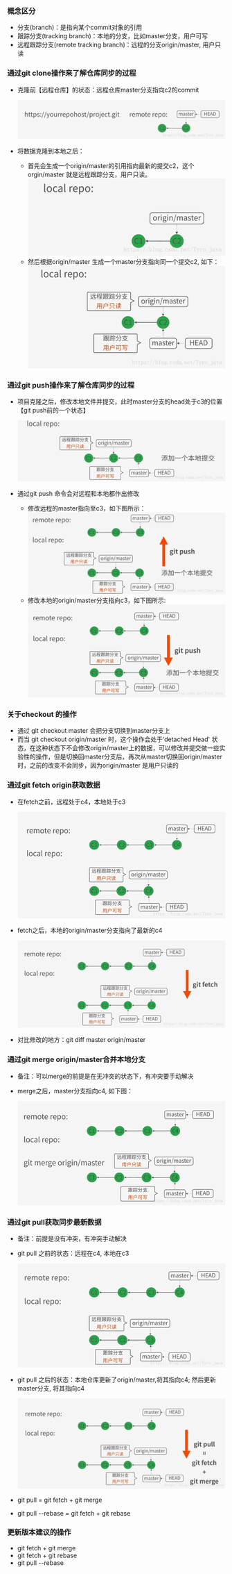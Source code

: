 ### 概念区分

- 分支(branch)：是指向某个commit对象的引用
- 跟踪分支(tracking branch)：本地的分支，比如master分支，用户可写
- 远程跟踪分支(remote tracking branch)：远程的分支origin/master, 用户只读

### 通过git clone操作来了解仓库同步的过程

- 克隆前【远程仓库】的状态：远程仓库master分支指向c2的commit
    <div>
        <img src='./screenshot/2.png' />
    <div>

- 将数据克隆到本地之后：
  * 首先会生成一个origin/master的引用指向最新的提交c2，这个orgin/master 就是远程跟踪分支，用户只读。<br>
    <div>
        <img src='./screenshot/3.png' />
    <div>
  * 然后根据origin/master 生成一个master分支指向同一个提交c2, 如下：<br>
    <div>
        <img src='./screenshot/4.png' />
    <div>

### 通过git push操作来了解仓库同步的过程

- 项目克隆之后，修改本地文件并提交，此时master分支的head处于c3的位置【git push前的一个状态】
    <div>
        <img src='./screenshot/5.png' />
    <div>

- 通过git push 命令会对远程和本地都作出修改
    * 修改远程的master指向至c3，如下图所示：<br>
        <div>
            <img src='./screenshot/6.png' />
        <div>
    * 修改本地的origin/master分支指向c3，如下图所示: <br>
        <div>
            <img src='./screenshot/7.png' />
        <div>

### 关于checkout 的操作

- 通过 git checkout master 会把分支切换到master分支上
- 而当 git checkout origin/master 时，这个操作会处于‘detached Head' 状态，在这种状态下不会修改origin/master上的数据，可以修改并提交做一些实验性的操作，但是切换回master分支后，再次从master切换回origin/master时，之前的改变不会同步，因为origin/master 是用户只读的

### 通过git fetch origin获取数据

- 在fetch之前，远程处于c4，本地处于c3
    <div>
        <img src='./screenshot/8.png' />
    <div>

- fetch之后，本地的origin/master分支指向了最新的c4
    <div>
        <img src='./screenshot/9.png' />
    <div>

- 对比修改的地方：git diff master origin/master

### 通过git merge origin/master合并本地分支

- 备注：可以merge的前提是在无冲突的状态下，有冲突要手动解决

- merge之后，master分支指向c4, 如下图：
    <div>
        <img src='./screenshot/10.png' />
    <div>

### 通过git pull获取同步最新数据

- 备注：前提是没有冲突，有冲突手动解决

- git pull 之前的状态：远程在c4, 本地在c3
    <div>
        <img src='./screenshot/11.png' />
    <div>

- git pull 之后的状态：本地仓库更新了origin/master,将其指向c4; 然后更新master分支, 将其指向c4
    <div>
        <img src='./screenshot/12.png' />
    <div>

- git pull = git fetch + git merge

- git pull --rebase = git fetch + git rebase

### 更新版本建议的操作

- git fetch + git merge
- git fetch + git rebase
- git pull --rebase